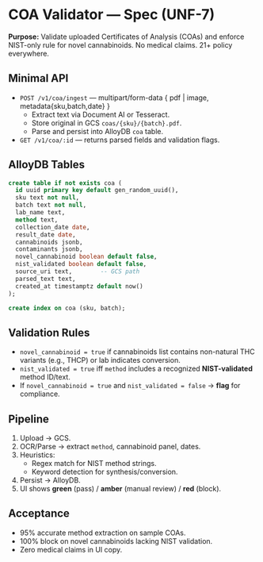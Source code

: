 <!--
Optimized: 2025-10-03
RPM: 3.6.0.6.ops-technology-ship-status-documentation
Session: Dual-AI Collaboration - Sonnet Docs Sweep
-->

# COA Validator — Spec (UNF-7)

**Purpose:** Validate uploaded Certificates of Analysis (COAs) and enforce NIST-only rule for novel cannabinoids. No medical claims. 21+ policy everywhere.

## Minimal API

- `POST /v1/coa/ingest` — multipart/form-data { pdf | image, metadata{sku,batch,date} }
  - Extract text via Document AI or Tesseract.
  - Store original in GCS `coas/{sku}/{batch}.pdf`.
  - Parse and persist into AlloyDB `coa` table.
- `GET /v1/coa/:id` — returns parsed fields and validation flags.

## AlloyDB Tables

```sql
create table if not exists coa (
  id uuid primary key default gen_random_uuid(),
  sku text not null,
  batch text not null,
  lab_name text,
  method text,
  collection_date date,
  result_date date,
  cannabinoids jsonb,
  contaminants jsonb,
  novel_cannabinoid boolean default false,
  nist_validated boolean default false,
  source_uri text,        -- GCS path
  parsed_text text,
  created_at timestamptz default now()
);

create index on coa (sku, batch);
```

## Validation Rules

- `novel_cannabinoid = true` if cannabinoids list contains non-natural THC variants (e.g., THCP) or lab indicates conversion.
- `nist_validated = true` iff `method` includes a recognized **NIST-validated** method ID/text.
- If `novel_cannabinoid = true` and `nist_validated = false` → **flag** for compliance.

## Pipeline

1) Upload → GCS.
2) OCR/Parse → extract `method`, cannabinoid panel, dates.
3) Heuristics:
   - Regex match for NIST method strings.
   - Keyword detection for synthesis/conversion.
4) Persist → AlloyDB.
5) UI shows **green** (pass) / **amber** (manual review) / **red** (block).

## Acceptance

- 95% accurate method extraction on sample COAs.
- 100% block on novel cannabinoids lacking NIST validation.
- Zero medical claims in UI copy.

<!-- Last verified: 2025-10-02 -->

<!-- Optimized: 2025-10-02 -->

<!-- Last updated: 2025-10-02 -->

<!-- Last optimized: 2025-10-02 -->
